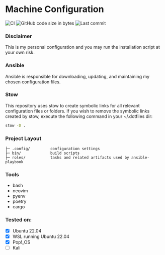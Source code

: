 # Machine Configuration
![CI](https://github.com/MarkoM-dot/.dotfiles/actions/workflows/build.yml/badge.svg)
![GitHub code size in bytes](https://img.shields.io/github/languages/code-size/MarkoM-dot/.dotfiles)
![Last commit](https://img.shields.io/github/last-commit/MarkoM-dot/.dotfiles?color=orange)

### Disclaimer
This is my personal configuration and you may run the installation script at your own risk.

### Ansible

Ansible is responsible for downloading, updating, and maintaining my chosen configuration files.

### Stow

This repository uses stow to create symbolic links for all relevant configuration files or folders.
If you wish to remove the symbolic links created by stow, execute the following command in your ~/.dotfiles dir:

```bash
stow -D .
```

### Project Layout


    ├─ .config/         configuration settings
    ├─ bin/             build scripts
    ├─ roles/           tasks and related artifacts used by ansible-playbook
    
### Tools

- bash
- neovim
- pyenv
- poetry
- cargo

### Tested on:
- [x] Ubuntu 22.04
- [x] WSL running Ubuntu 22.04
- [x] Pop!_OS
- [ ] Kali
